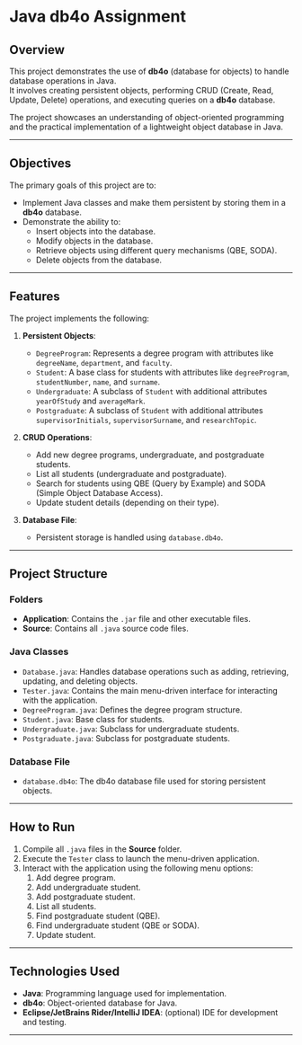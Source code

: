 # Java db4o Assignment

## Overview

This project demonstrates the use of **db4o** (database for objects) to handle database operations in Java.  
It involves creating persistent objects, performing CRUD (Create, Read, Update, Delete) operations, and executing queries on a **db4o** database.

The project showcases an understanding of object-oriented programming and the practical implementation of a lightweight object database in Java.

---

## Objectives

The primary goals of this project are to:

- Implement Java classes and make them persistent by storing them in a **db4o** database.
- Demonstrate the ability to:
  - Insert objects into the database.
  - Modify objects in the database.
  - Retrieve objects using different query mechanisms (QBE, SODA).
  - Delete objects from the database.

---

## Features

The project implements the following:

1. **Persistent Objects**:
   - `DegreeProgram`: Represents a degree program with attributes like `degreeName`, `department`, and `faculty`.
   - `Student`: A base class for students with attributes like `degreeProgram`, `studentNumber`, `name`, and `surname`.
   - `Undergraduate`: A subclass of `Student` with additional attributes `yearOfStudy` and `averageMark`.
   - `Postgraduate`: A subclass of `Student` with additional attributes `supervisorInitials`, `supervisorSurname`, and `researchTopic`.

2. **CRUD Operations**:
   - Add new degree programs, undergraduate, and postgraduate students.
   - List all students (undergraduate and postgraduate).
   - Search for students using QBE (Query by Example) and SODA (Simple Object Database Access).
   - Update student details (depending on their type).

3. **Database File**:
   - Persistent storage is handled using `database.db4o`.

---

## Project Structure

### Folders

- **Application**: Contains the `.jar` file and other executable files.
- **Source**: Contains all `.java` source code files.

### Java Classes

- `Database.java`: Handles database operations such as adding, retrieving, updating, and deleting objects.
- `Tester.java`: Contains the main menu-driven interface for interacting with the application.
- `DegreeProgram.java`: Defines the degree program structure.
- `Student.java`: Base class for students.
- `Undergraduate.java`: Subclass for undergraduate students.
- `Postgraduate.java`: Subclass for postgraduate students.

### Database File

- `database.db4o`: The db4o database file used for storing persistent objects.

---

## How to Run

1. Compile all `.java` files in the **Source** folder.
2. Execute the `Tester` class to launch the menu-driven application.
3. Interact with the application using the following menu options:
   1. Add degree program.
   2. Add undergraduate student.
   3. Add postgraduate student.
   4. List all students.
   5. Find postgraduate student (QBE).
   6. Find undergraduate student (QBE or SODA).
   7. Update student.

---

## Technologies Used

- **Java**: Programming language used for implementation.
- **db4o**: Object-oriented database for Java.
- **Eclipse/JetBrains Rider/IntelliJ IDEA**: (optional) IDE for development and testing.

---
